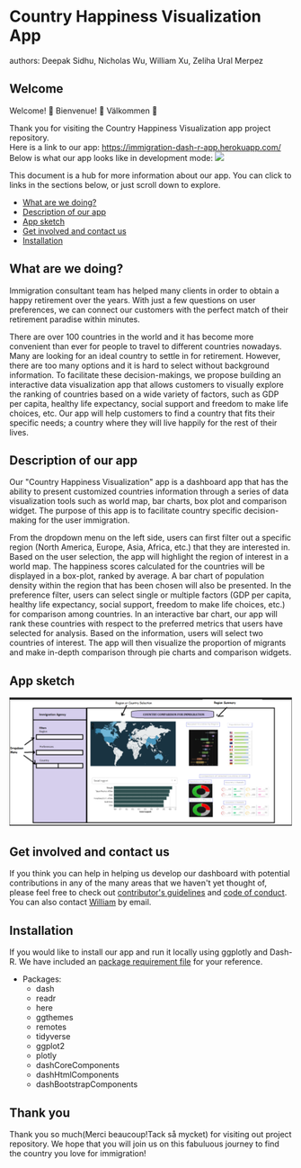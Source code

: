 # Country Happiness Visualization App

authors: Deepak Sidhu, Nicholas Wu, William Xu, Zeliha Ural Merpez

## Welcome
Welcome! 🎉  Bienvenue! 🎈 Välkommen 👋

Thank you for visiting the Country Happiness Visualization app project repository. 
<br> Here is a link to our app: https://immigration-dash-r-app.herokuapp.com/
<br> Below is what our app looks like in development mode:
<img src="images/happiness_appR.gif" />


This document is a hub for more information about our app. You can click to links in the sections below, or just scroll down to explore.
* [What are we doing?](#what-are-we-doing)
* [Description of our app](#description-of-our-app)
* [App sketch](#app-sketch)
* [Get involved and contact us](#get-involved-and-contact-us)
* [Installation](#installation)

## What are we doing?
Immigration consultant team has helped many clients in order to obtain a happy retirement over the years. With just a few questions on user preferences, we can connect our customers with the perfect match of their retirement paradise within minutes.

There are over 100 countries in the world and it has become more convenient than ever for people to travel to different countries nowadays. Many are looking for an ideal country to settle in for retirement. However, there are too many options and it is hard to select without background information. To facilitate these decision-makings, we propose building an interactive data visualization app that allows customers to visually explore the ranking of countries based on a wide variety of factors, such as GDP per capita, healthy life expectancy, social support and freedom to make life choices, etc. Our app will help customers to find a country that fits their specific needs; a country where they will live happily for the rest of their lives.


## Description of our app
Our "Country Happiness Visualization" app is a dashboard app that has the ability to present customized countries information through a series of data visualization tools such as world map, bar charts, box plot and comparison widget. The purpose of this app is to facilitate country specific decision-making for the user immigration. 

From the dropdown menu on the left side, users can first filter out a specific region (North America, Europe, Asia, Africa, etc.) that they are interested in. Based on the user selection, the app will highlight the region of interest in a world map. The happiness scores calculated for the countries will be displayed in a box-plot, ranked by average. A bar chart of population density within the region that has been chosen will also be presented. In the preference filter, users can select single or multiple factors (GDP per capita, healthy life expectancy, social support, freedom to make life choices, etc.) for comparison among countries. In an interactive bar chart, our app will rank these countries with respect to the preferred metrics that users have selected for analysis. Based on the information, users will select two countries of interest. The app will then visualize the proportion of migrants and make in-depth comparison through pie charts and comparison widgets.

## App sketch
<img src="images/sketch.png" />

## Get involved and contact us
If you think you can help in helping us develop our dashboard with potential contributions in any of the many areas that we haven't yet thought of, please feel free to check out [contributor's guidelines](CONTRIBUTING.md) and [code of conduct](CODE_OF_CONDUCT.md).
You can also contact [William][link_william] by email.

## Installation
If you would like to install our app and run it locally using ggplotly and Dash-R. We have included an [package requirement file](init.R) for your reference.
- Packages:
  - dash
  - readr
  - here
  - ggthemes
  - remotes
  - tidyverse
  - ggplot2
  - plotly
  - dashCoreComponents
  - dashHtmlComponents
  - dashBootstrapComponents

## Thank you
Thank you so much(Merci beaucoup!Tack så mycket) for visiting out project repository. We hope that you will join us on this fabuluous journey to find the country you love for immigration!

[link_william]: https://github.com/williamxu7

